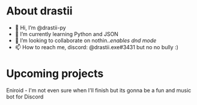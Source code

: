 About drastii
=====

- 👋 Hi, I’m @drastii-py
- 🌱 I’m currently learning Python and JSON
- 💞️ I’m looking to collaborate on nothin..*enables dnd mode*
- 📫 How to reach me, discord: @drastii.exe#3431 but no no bully :)

Upcoming projects
=====
Eniroid - I'm not even sure when I'll finish but its gonna be a fun and music bot for Discord

<!---
drastii-py/drastii-py is a ✨ special ✨ repository because its `README.md` (this file) appears on your GitHub profile.
You can click the Preview link to take a look at your changes.
--->
